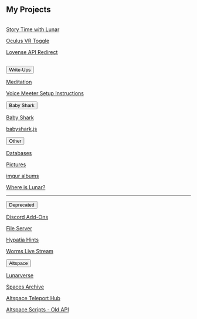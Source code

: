 <h2 id="projects">My Projects</h2>
<hr style="height:1px; visibility:hidden;" />
<p><a id="stwl" href="/stwl">Story Time with Lunar</a></p>
<p><a id="ovrtoggle" href="/ovrtoggle">Oculus VR Toggle</a></p>
<p><a id="lar" href='/lar'>Lovense API Redirect</a></p>
<hr style="height:1px; visibility:hidden;" />
<div class="encase">
	<button class="collapsible" id="writeup" data-parent="writeup" data-child="writeup-child">Write-Ups</button>
	<div id="writeup-child" class="innertext center" data-parent="writeup">
		<p><a id="meditation" href="/meditate" data-parent="writeup">Meditation</a></p>
		<p><a id="voicemeeter" href="/voicemeeter" data-parent="writeup">Voice Meeter Setup Instructions</a></p>
	</div>
	<button class="collapsible" id="baby-shark" data-parent="baby-shark" data-child="baby-shark-child">Baby Shark</button>
	<div id="baby-shark-child" class="innertext center" data-parent="baby-shark">
		<p><a id="babyshark" href='/babyshark' target="_blank" data-parent="baby-shark">Baby Shark</a></p>
		<p><a id="babyshark-source" href='/babyshark/babyshark.js' target="_blank" data-parent="baby-shark">babyshark.js</a></p>
	</div>
	<button class="collapsible" id="other" data-parent="other" data-child="other-child">Other</button>
	<div id="other-child" class="innertext center" data-parent="other">
		<p><a id="databases" href="/databases" data-parent="other">Databases</a></p>
		<p><a id="pictures" href="/pics" data-parent="other">Pictures</a></p>
		<p><a id="imgur" href="https://lunartiger69.imgur.com/" target="_blank" data-parent="other">imgur albums</a></p>
		<p><a id="whereis" href="/whereis" data-parent="other">Where is Lunar?</a></p>
	</div>
	<hr />
	<button class="collapsible" id="deprecated" data-parent="deprecated" data-child="deprecated-child">Deprecated</button>
	<div id="deprecated-child" class="innertext center" data-parent="deprecated">
		<p><a id="discord" href='/Discord' data-parent="deprecated">Discord Add-Ons</a></p>
		<p><a id="file-server" href='/fs-up' data-parent="deprecated">File Server</a></p>
		<p><a id="hypatia" href="/hypatia" data-parent="deprecated">Hypatia Hints</a></p>
		<p><a id="worms" href="/worms" data-parent="deprecated">Worms Live Stream</a></p>
		<!--<iframe id="wormsembed" allow="autoplay; encrypted-media" style="max-width:100%;height:320px;width:570px;border: 0px" allowfullscreen  data-parent="deprecated"></iframe>-->
	</div>
	<button class="collapsible" id="altvr" data-parent="altvr" data-child="altvr-child">Altspace</button>
	<div id="altvr-child" class="innertext center" data-parent="altvr">
		<p><a id="lunarverse" href="https://account.altvr.com/worlds/954689156213113037" data-parent="altvr">Lunarverse</a></p>
		<p><a id="spacearchive" href="https://account.altvr.com/worlds/1349925732620436463" data-parent="altvr">Spaces Archive
</a></p>
		<p><a id="tphub" href="/althub" data-parent="altvr">Altspace Teleport Hub</a></p>
		<p><a id="altvr-scripts" href="/AltspaceVR" data-parent="altvr">Altspace Scripts - Old API</a></p>
	</div>
</div>
<script src="/assets/js/collapsible.js"></script>
<!--<script src="https://www.gstatic.com/firebasejs/5.1.0/firebase-app.js"></script>
<script src="https://www.gstatic.com/firebasejs/5.1.0/firebase-database.js"></script>
<script src="/assets/js/worms-embed.js"></script>-->

